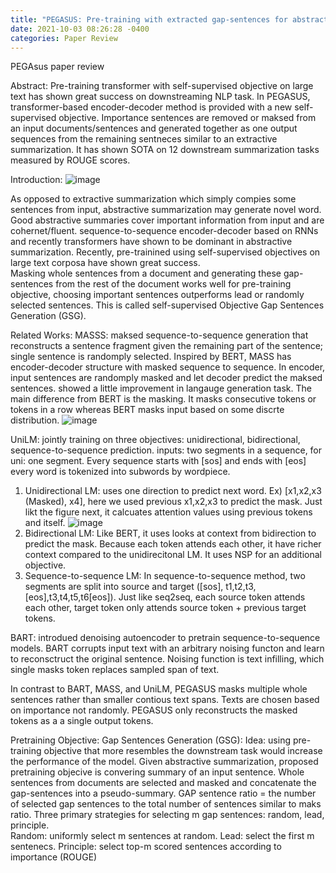```yaml
---
title: "PEGASUS: Pre-training with extracted gap-sentences for abstractive summarization"
date: 2021-10-03 08:26:28 -0400
categories: Paper Review
---
```

PEGAsus paper review

Abstract:
  Pre-training transformer with self-supervised objective on large text has shown great success on downstreaming NLP task.
  In PEGASUS, transformer-based encoder-decoder method is provided with a new self-supervised objective.  Importance sentences are removed or maksed from an input documents/sentences and generated together as one output sequences from the remaining sentneces similar to an extractive summarization.
  It has shown SOTA on 12 downstream summarization tasks measured by ROUGE scores.

Introduction:
  ![image](https://user-images.githubusercontent.com/36841216/137128025-ba4ed8dd-975e-4f18-ae8a-bf4da6daaa5a.png)

  As opposed to extractive summarization which simply compies some sentences from input, abstractive summarization may generate novel word.  Good abstractive summaries cover important information from input and are cohernet/fluent.
  sequence-to-sequence encoder-decoder based on RNNs and recently transformers have shown to be dominant in abstractive summarization.
  Recently, pre-trainined using self-supervised objectives on large text corposa have shown great success.  
  Masking whole sentences from a document and generating these gap-sentences from the rest of the document works well for pre-training objective, choosing important sentences outperforms lead or randomly selected sentences.
  This is called self-supervised Objective Gap Sentences Generation (GSG).
 
 Related Works:
  MASSS: maksed sequence-to-sequence generation that reconstructs a sentence fragment given the remaining part of the sentence; single sentence is randomply selected.  Inspired by BERT, MASS has encoder-decoder structure with masked sequence to sequence.  In encoder, input sentences are randomply masked and let decoder predict the maksed sentences.  showed a little improvement in langauge generation task.  The main difference from BERT is the masking.  It masks consecutive tokens or tokens in a row whereas BERT masks input based on some discrte distribution.
  ![image](https://user-images.githubusercontent.com/36841216/137245768-75372be2-4bd3-43dd-b158-b89677b71ee9.png)

  UniLM: jointly training on three objectives: unidirectional, bidirectional, sequence-to-sequence prediction.
  inputs: two segments in a sequence,  for uni: one segment.
  Every sequence starts with [sos] and ends with [eos]
  every word is tokenized into subwords by wordpiece.
  
  1. Unidirectional LM: uses one direction to predict next word.  Ex)  [x1,x2,x3 (Masked), x4], here we used previous x1,x2,x3 to predict the mask. Just likt the figure next, it calcuates attention values using previous tokens and itself.  ![image](https://user-images.githubusercontent.com/36841216/137248757-ea659fcc-d2b8-47a6-ac61-6441bbae4a1e.png)
  2. Bidirectional LM:   Like BERT, it uses looks at context from bidirection to predict the mask.  Because each token attends each other, it have richer context compared to the unidirecitonal LM.  It uses NSP for an additional objective. 
  3. Sequence-to-sequence LM:   In sequence-to-sequence method, two segments are split into source and target ([sos], t1,t2,t3, [eos],t3,t4,t5,t6[eos]).  Just like seq2seq, each source token attends each other,  target token only attends source token + previous target tokens.  
  
  BART:  introdued denoising autoencoder to pretrain sequence-to-sequence models.  BART corrupts input text with an arbitrary noising functon and learn to reconsctruct the original sentence. Noising function is text infilling, which single masks token replaces sampled span of text.  
 
 In contrast to BART, MASS, and UniLM, PEGASUS masks multiple whole sentences rather than smaller contious text spans.  Texts are chosen based on importance not randomly.  PEGASUS only reconstructs the masked tokens as a a single output tokens.  
 
 Pretraining Objective:
 Gap Sentences Generation (GSG):
  Idea: using pre-training objective that more resembles the downstream task would increase the performance of the model.  Given abstractive summarization, proposed pretraining objecive is convering summary of an input sentence.  Whole sentences from documents are selected and masked and concatenate the gap-sentences into a pseudo-summary.  GAP sentence ratio = the number of selected gap sentences to the total number of sentences similar to maks ratio.
  Three primary strategies for selecting m gap sentences: random, lead, principle.  
    Random: uniformly select m sentences at random.
    Lead: select the first m sentenecs.
    Principle: select top-m scored sentences according to importance (ROUGE)
  
  
